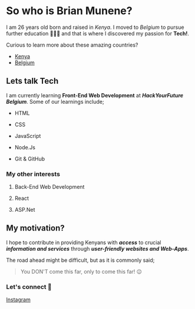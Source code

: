 # So who is Brian Munene?

I am 26 years old born and raised in _Kenya_. I moved to _Belgium_ to pursue
further education 🧑🏽‍🎓 and that is where I discovered my passion for **Tech!**.

Curious to learn more about these amazing countries?

- [Kenya](https://en.wikipedia.org/wiki/Kenya)
- [Belgium](https://en.wikipedia.org/wiki/Belgium)

## Lets talk Tech

I am currently learning **Front-End Web Development** at **_HackYourFuture
Belgium_**. Some of our learnings include;

- HTML

- CSS

- JavaScript

- Node.Js

- Git & GitHub

### My other interests

1. Back-End Web Development

2. React

3. ASP.Net

## My motivation?

I hope to contribute in providing Kenyans with **_access_** to crucial
**_information and services_** through **_user-friendly websites and
Web-Apps_**.

The road ahead might be difficult, but as it is commonly said;

> You DON'T come this far, only to come this far! 😉

### Let's connect 📲

[Instagram](https://www.instagram.com/brajah_munene/?hl=en)

